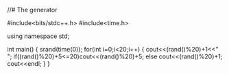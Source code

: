 //# The generator

#include<bits/stdc++.h>
#include<time.h>

using namespace std;

int main()
{
    srand(time(0));
    for(int i=0;i<20;i++)
    {
        cout<<(rand()%20)+1<<" ";
        if((rand()%20)+5<=20)cout<<(rand()%20)+5;
        else cout<<(rand()%20)+1;
        cout<<endl;
    }
}
